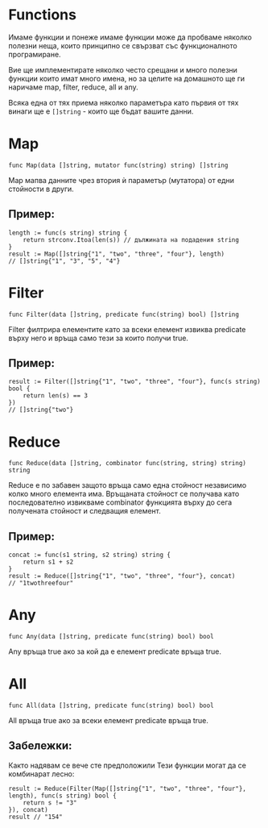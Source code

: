 Functions
================

Имаме функции и понеже имаме функции може да
пробваме няколко полезни неща, които принципно
 се свързват със функционалното програмиране.

Вие ще имплементирате няколко често срещани
и много полезни функции които имат много имена,
но за целите на домашното ще ги наричаме map, filter, reduce, all и any.

Всяка една от тях приема няколко параметъра като първия от тях винаги ще е `[]string` - които ще бъдат вашите данни.

Map
===

    func Map(data []string, mutator func(string) string) []string

Map мапва данните чрез втория ѝ параметър (мутатора) от едни стойности в други.

Пример:
-------
    length := func(s string) string {
        return strconv.Itoa(len(s)) // дължината на подадения string
    }
    result := Map([]string{"1", "two", "three", "four"}, length)
    // []string{"1", "3", "5", "4"}

Filter
======

    func Filter(data []string, predicate func(string) bool) []string


Filter филтрира елементите като за всеки елемент извиква predicate върху него и връща само тези за които получи true.

Пример:
-------
    result := Filter([]string{"1", "two", "three", "four"}, func(s string) bool {
        return len(s) == 3
    })
    // []string{"two"}

Reduce
======

    func Reduce(data []string, combinator func(string, string) string) string

Reduce е по забавен защото връща само една стойност независимо колко много елемента има. Връщаната стойност се получава като последователно извикваме combinator функцията върху до сега получената стойност и следващия елемент.

Пример:
-------

    concat := func(s1 string, s2 string) string {
        return s1 + s2
    }
    result := Reduce([]string{"1", "two", "three", "four"}, concat)
    // "1twothreefour"


Any
===

    func Any(data []string, predicate func(string) bool) bool

Any връща true ако за кой да е елемент predicate връща true.


All
===
    func All(data []string, predicate func(string) bool) bool

All връща true ако за всеки елемент predicate връща true.

Забележки:
----------
Както надявам се вече сте предположили Тези функции могат да се комбинарат лесно:

    result := Reduce(Filter(Map([]string{"1", "two", "three", "four"}, length), func(s string) bool {
        return s != "3"
    }), concat)
    result // "154"
